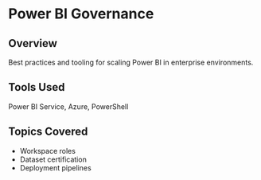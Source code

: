 # Power BI Governance

## Overview
Best practices and tooling for scaling Power BI in enterprise environments.

## Tools Used
Power BI Service, Azure, PowerShell

## Topics Covered
- Workspace roles
- Dataset certification
- Deployment pipelines
